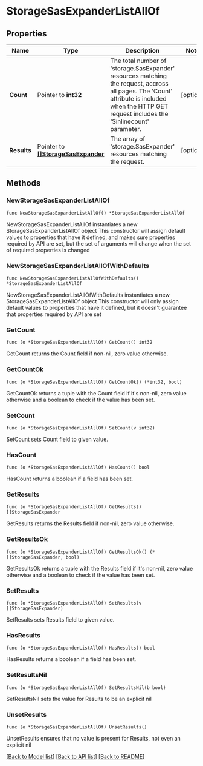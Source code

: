 # StorageSasExpanderListAllOf

## Properties

Name | Type | Description | Notes
------------ | ------------- | ------------- | -------------
**Count** | Pointer to **int32** | The total number of &#39;storage.SasExpander&#39; resources matching the request, accross all pages. The &#39;Count&#39; attribute is included when the HTTP GET request includes the &#39;$inlinecount&#39; parameter. | [optional] 
**Results** | Pointer to [**[]StorageSasExpander**](StorageSasExpander.md) | The array of &#39;storage.SasExpander&#39; resources matching the request. | [optional] 

## Methods

### NewStorageSasExpanderListAllOf

`func NewStorageSasExpanderListAllOf() *StorageSasExpanderListAllOf`

NewStorageSasExpanderListAllOf instantiates a new StorageSasExpanderListAllOf object
This constructor will assign default values to properties that have it defined,
and makes sure properties required by API are set, but the set of arguments
will change when the set of required properties is changed

### NewStorageSasExpanderListAllOfWithDefaults

`func NewStorageSasExpanderListAllOfWithDefaults() *StorageSasExpanderListAllOf`

NewStorageSasExpanderListAllOfWithDefaults instantiates a new StorageSasExpanderListAllOf object
This constructor will only assign default values to properties that have it defined,
but it doesn't guarantee that properties required by API are set

### GetCount

`func (o *StorageSasExpanderListAllOf) GetCount() int32`

GetCount returns the Count field if non-nil, zero value otherwise.

### GetCountOk

`func (o *StorageSasExpanderListAllOf) GetCountOk() (*int32, bool)`

GetCountOk returns a tuple with the Count field if it's non-nil, zero value otherwise
and a boolean to check if the value has been set.

### SetCount

`func (o *StorageSasExpanderListAllOf) SetCount(v int32)`

SetCount sets Count field to given value.

### HasCount

`func (o *StorageSasExpanderListAllOf) HasCount() bool`

HasCount returns a boolean if a field has been set.

### GetResults

`func (o *StorageSasExpanderListAllOf) GetResults() []StorageSasExpander`

GetResults returns the Results field if non-nil, zero value otherwise.

### GetResultsOk

`func (o *StorageSasExpanderListAllOf) GetResultsOk() (*[]StorageSasExpander, bool)`

GetResultsOk returns a tuple with the Results field if it's non-nil, zero value otherwise
and a boolean to check if the value has been set.

### SetResults

`func (o *StorageSasExpanderListAllOf) SetResults(v []StorageSasExpander)`

SetResults sets Results field to given value.

### HasResults

`func (o *StorageSasExpanderListAllOf) HasResults() bool`

HasResults returns a boolean if a field has been set.

### SetResultsNil

`func (o *StorageSasExpanderListAllOf) SetResultsNil(b bool)`

 SetResultsNil sets the value for Results to be an explicit nil

### UnsetResults
`func (o *StorageSasExpanderListAllOf) UnsetResults()`

UnsetResults ensures that no value is present for Results, not even an explicit nil

[[Back to Model list]](../README.md#documentation-for-models) [[Back to API list]](../README.md#documentation-for-api-endpoints) [[Back to README]](../README.md)


